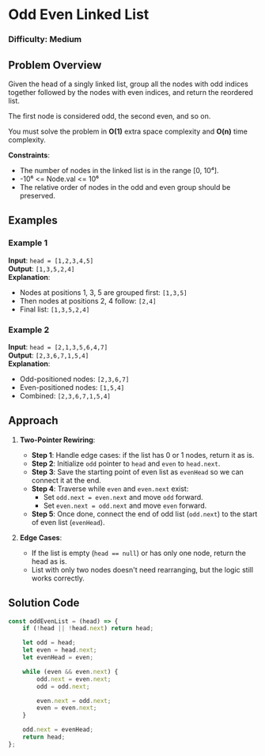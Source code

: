 # Odd Even Linked List

### Difficulty: Medium

## Problem Overview

Given the head of a singly linked list, group all the nodes with odd indices together followed by the nodes with even indices, and return the reordered list.

The first node is considered odd, the second even, and so on.

You must solve the problem in **O(1)** extra space complexity and **O(n)** time complexity.

**Constraints**:

- The number of nodes in the linked list is in the range [0, 10⁴].
- -10⁶ <= Node.val <= 10⁶
- The relative order of nodes in the odd and even group should be preserved.

## Examples

### Example 1

**Input**: `head = [1,2,3,4,5]`  
**Output**: `[1,3,5,2,4]`  
**Explanation**:

- Nodes at positions 1, 3, 5 are grouped first: `[1,3,5]`
- Then nodes at positions 2, 4 follow: `[2,4]`
- Final list: `[1,3,5,2,4]`

### Example 2

**Input**: `head = [2,1,3,5,6,4,7]`  
**Output**: `[2,3,6,7,1,5,4]`  
**Explanation**:

- Odd-positioned nodes: `[2,3,6,7]`
- Even-positioned nodes: `[1,5,4]`
- Combined: `[2,3,6,7,1,5,4]`

## Approach

1. **Two-Pointer Rewiring**:

    - **Step 1**: Handle edge cases: if the list has 0 or 1 nodes, return it as is.
    - **Step 2**: Initialize `odd` pointer to `head` and `even` to `head.next`.
    - **Step 3**: Save the starting point of even list as `evenHead` so we can connect it at the end.
    - **Step 4**: Traverse while `even` and `even.next` exist:
        - Set `odd.next = even.next` and move `odd` forward.
        - Set `even.next = odd.next` and move `even` forward.
    - **Step 5**: Once done, connect the end of odd list (`odd.next`) to the start of even list (`evenHead`).

2. **Edge Cases**:
    - If the list is empty (`head == null`) or has only one node, return the head as is.
    - List with only two nodes doesn't need rearranging, but the logic still works correctly.

## Solution Code

```javascript
const oddEvenList = (head) => {
    if (!head || !head.next) return head;

    let odd = head;
    let even = head.next;
    let evenHead = even;

    while (even && even.next) {
        odd.next = even.next;
        odd = odd.next;

        even.next = odd.next;
        even = even.next;
    }

    odd.next = evenHead;
    return head;
};

